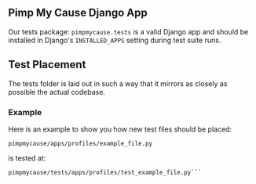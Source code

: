## Pimp My Cause Django App

Our tests package: `pimpmycause.tests` is a valid Django app and should
be installed in Django's `INSTALLED_APPS` setting during test suite runs.

## Test Placement

The tests folder is laid out in such a way that it mirrors as closely as
possible the actual codebase.

### Example

Here is an example to show you how new test files should be placed:

    pimpmycause/apps/profiles/example_file.py

is tested at:

    pimpmycause/tests/apps/profiles/test_example_file.py```